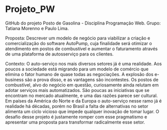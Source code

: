 # Projeto_PW
GitHub do projeto Posto de Gasolina - Disciplina Programação Web.
Grupo: Tatiana Morenno e Paulo Lima.

Proposta: Descrever um modelo de negócio para viabilizar a criação e comercialização do software AutoPump, cuja finalidade será otimizar o atendimento em postos de combustível e aumentar o faturamento através de uma plataforma de autosserviço para os clientes.

Contexto: O auto-serviço nos mais diversos setores já é uma realidade. Aos poucos a sociedade está migrando para um modelo de comércio que elimina o fator humano de quase todas as negociações. A explosão dos e-business são a prova disso, e as vantagens são incontestes. Os postos de combustível, alvo do negócio em questão, curiosamente ainda relutam em adotar serviços mais automatizados. São poucas as iniciativas que se encontram no mercado atualmente, e uma das razões parece ser cultural. Em países da América do Norte e da Europa o auto-serviço nesse ramo já é realidade há décadas, porém no Brasil a falta de alternativas no setor alimenta um ciclo vicioso que impede qualquer inovação de tomar lugar. O desafio desse projeto é justamente romper com esse pragmatismo e apresentar uma proposta para transformar radicalmente esse setor. 


